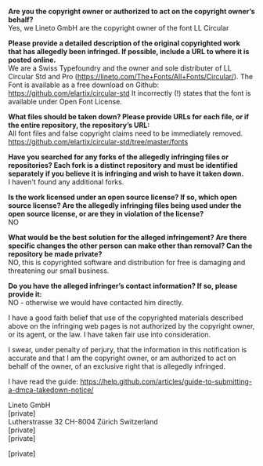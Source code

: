 **Are you the copyright owner or authorized to act on the copyright owner’s behalf?**   
Yes, we Lineto GmbH are the copyright owner of the font LL Circular  

**Please provide a detailed description of the original copyrighted work that has allegedly been infringed. If possible, include a URL to where it is posted online.**   
We are a Swiss Typefoundry and the owner and sole distributer of LL Circular Std and Pro (https://lineto.com/The+Fonts/All+Fonts/Circular/). The Font is available as a free download on Github: https://github.com/elartix/circular-std 
It incorrectly (!) states that the font is available under Open Font License.  

**What files should be taken down? Please provide URLs for each file, or if the entire repository, the repository’s URL:**   
All font files and false copyright claims need to be immediately removed. 
https://github.com/elartix/circular-std/tree/master/fonts

**Have you searched for any forks of the allegedly infringing files or repositories? Each fork is a distinct repository and must be identified separately if you believe it is infringing and wish to have it taken down.**   
I haven't found any additional forks.

**Is the work licensed under an open source license? If so, which open source license? Are the allegedly infringing files being used under the open source license, or are they in violation of the license?**   
NO

**What would be the best solution for the alleged infringement? Are there specific changes the other person can make other than removal? Can the repository be made private?**   
NO, this is copyrighted software and distribution for free is damaging and threatening our small business.

**Do you have the alleged infringer’s contact information? If so, please provide it:**   
NO - otherwise we would have contacted him directly.

I have a good faith belief that use of the copyrighted materials described above on the infringing web pages is not authorized by the copyright owner, or its agent, or the law. I have taken fair use into consideration.

I swear, under penalty of perjury, that the information in this notification is accurate and that I am the copyright owner, or am authorized to act on behalf of the owner, of an exclusive right that is allegedly infringed.

I have read the guide: 
https://help.github.com/articles/guide-to-submitting-a-dmca-takedown-notice/

Lineto GmbH   
[private]  
Lutherstrasse 32 
CH-8004 Zürich 
Switzerland   
[private]  
[private]  

[private]  
